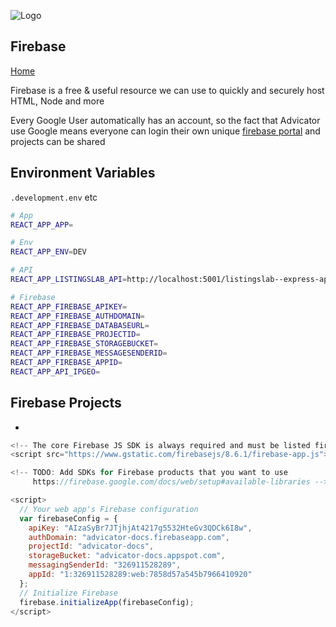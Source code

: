 ![Logo](../media/png/greybeard_header.png)  
## Firebase 
[Home](../../README.md) 

Firebase is a free & useful resource we can use to quickly and securely host HTML, Node and more

Every Google User automatically has an account, so the fact that Advicator use Google means everyone can login their own unique [firebase portal](https://console.firebase.google.com/) and projects can be shared

## Environment Variables

`.development.env` etc

```bash
# App
REACT_APP_APP=

# Env
REACT_APP_ENV=DEV

# API
REACT_APP_LISTINGSLAB_API=http://localhost:5001/listingslab--express-api/us-central1/api

# Firebase
REACT_APP_FIREBASE_APIKEY=
REACT_APP_FIREBASE_AUTHDOMAIN=
REACT_APP_FIREBASE_DATABASEURL=
REACT_APP_FIREBASE_PROJECTID=
REACT_APP_FIREBASE_STORAGEBUCKET=
REACT_APP_FIREBASE_MESSAGESENDERID=
REACT_APP_FIREBASE_APPID=
REACT_APP_API_IPGEO=
```

## Firebase Projects

- 



```javascript
<!-- The core Firebase JS SDK is always required and must be listed first -->
<script src="https://www.gstatic.com/firebasejs/8.6.1/firebase-app.js"></script>

<!-- TODO: Add SDKs for Firebase products that you want to use
     https://firebase.google.com/docs/web/setup#available-libraries -->

<script>
  // Your web app's Firebase configuration
  var firebaseConfig = {
    apiKey: "AIzaSyBr7JTjhjAt4217g5532HteGv3QDCk6I8w",
    authDomain: "advicator-docs.firebaseapp.com",
    projectId: "advicator-docs",
    storageBucket: "advicator-docs.appspot.com",
    messagingSenderId: "326911528289",
    appId: "1:326911528289:web:7858d57a545b7966410920"
  };
  // Initialize Firebase
  firebase.initializeApp(firebaseConfig);
</script>
```